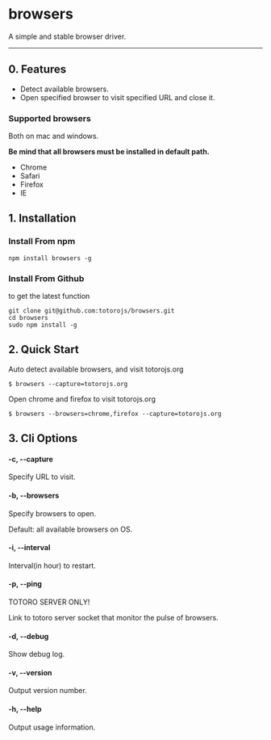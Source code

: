 # browsers

A simple and stable browser driver.

---

## 0. Features

- Detect available browsers.
- Open specified browser to visit specified URL and close it.

### Supported browsers

Both on mac and windows.

**Be mind that all browsers must be installed in default path.**

- Chrome
- Safari
- Firefox
- IE

## 1. Installation

### Install From npm

```
npm install browsers -g
```

### Install From Github

to get the latest function

```
git clone git@github.com:totorojs/browsers.git
cd browsers
sudo npm install -g
```

## 2. Quick Start

Auto detect available browsers, and visit totorojs.org

```
$ browsers --capture=totorojs.org
```

Open chrome and firefox to visit totorojs.org

```
$ browsers --browsers=chrome,firefox --capture=totorojs.org
```

## 3. Cli Options

#### -c, --capture

Specify URL to visit.

#### -b, --browsers

Specify browsers to open.

Default: all available browsers on OS.

#### -i, --interval

Interval(in hour) to restart.

#### -p, --ping

TOTORO SERVER ONLY!

Link to totoro server socket that monitor the pulse of browsers.

#### -d, --debug

Show debug log.

#### -v, --version

Output version number.

#### -h, --help

Output usage information.




